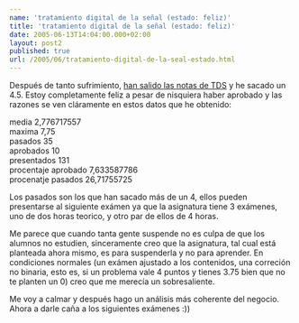 ```yaml
---
name: 'tratamiento digital de la señal (estado: feliz)'
title: 'tratamiento digital de la señal (estado: feliz)'
date: 2005-06-13T14:04:00.000+02:00
layout: post2
published: true
url: /2005/06/tratamiento-digital-de-la-seal-estado.html
---
```


Después de tanto sufrimiento, [han salido las notas de TDS](http://gtm.tel.uva.es/tds/Junio/listaTeoria.asp) y he sacado un 4.5. Estoy completamente feliz a pesar de nisquiera haber aprobado y las razones se ven cláramente en estos datos que he obtenido:  
  
media 2,776717557  
maxima 7,75  
pasados 35  
aprobados 10  
presentados 131  
procentaje aprobado 7,633587786  
procenatje pasados 26,71755725  
  
  
Los pasados son los que han sacado más de un 4, ellos pueden presentarse al siguiente exámen ya que la asignatura tiene 3 exámenes, uno de dos horas teorico, y otro par de ellos de 4 horas.  
  
Me parece que cuando tanta gente suspende no es culpa de que los alumnos no estudien, sinceramente creo que la asignatura, tal cual está planteada ahora mismo, es para suspenderla y no para aprender. En condiciones normales (un exámen ajustado a los contenidos, una correción no binaria, esto es, si un problema vale 4 puntos y tienes 3.75 bien que no te planten un 0) creo que me merecía un sobresaliente.  
  
Me voy a calmar y después hago un análisis más coherente del negocio. Ahora a darle caña a los siguientes exámenes :))